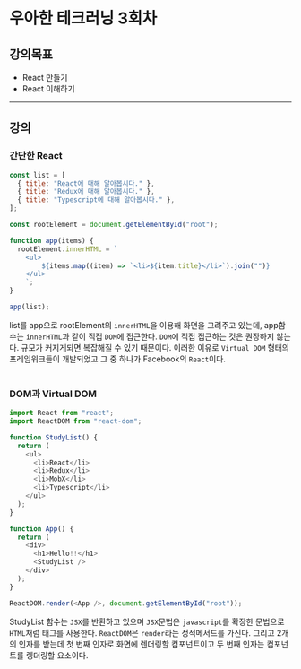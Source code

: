 # 우아한 테크러닝 3회차

## 강의목표

- React 만들기
- React 이해하기

---

## 강의

### 간단한 React

```javascript
const list = [
  { title: "React에 대해 알아봅시다." },
  { title: "Redux에 대해 알아봅시다." },
  { title: "Typescript에 대해 알아봅시다." },
];

const rootElement = document.getElementById("root");

function app(items) {
  rootElement.innerHTML = `
    <ul>
        ${items.map((item) => `<li>${item.title}</li>`).join("")}
    </ul>
    `;
}

app(list);
```

list를 app으로 rootElement의 `innerHTML`을 이용해 화면을 그려주고 있는데, app함수는 `innerHTML`과 같이 직접 `DOM`에 접근한다. `DOM`에 직접 접근하는 것은 권장하지 않는다. 규모가 커지게되면 복잡해질 수 있기 때문이다. 이러한 이유로 `Virtual DOM` 형태의 프레임워크들이 개발되었고 그 중 하나가 Facebook의 `React`이다.
<br />
<br />

### DOM과 Virtual DOM

```javascript
import React from "react";
import ReactDOM from "react-dom";

function StudyList() {
  return (
    <ul>
      <li>React</li>
      <li>Redux</li>
      <li>MobX</li>
      <li>Typescript</li>
    </ul>
  );
}

function App() {
  return (
    <div>
      <h1>Hello!!</h1>
      <StudyList />
    </div>
  );
}

ReactDOM.render(<App />, document.getElementById("root"));
```

StudyList 함수는 `JSX`를 반환하고 있으며 `JSX`문법은 `javascript`를 확장한 문법으로 `HTML`처럼 태그를 사용한다. `ReactDOM`은 `render`라는 정적메서드를 가진다. 그리고 2개의 인자를 받는데 첫 번째 인자로 화면에 렌더링할 컴포넌트이고 두 번째 인자는 컴포넌트를 렝더링할 요소이다.
